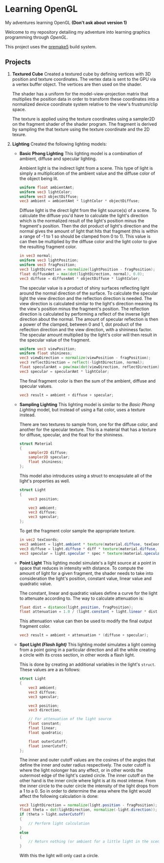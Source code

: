 # Learning OpenGL

My adventures learning OpenGL **(Don't ask about version 1)**

Welcome to my repository detailing my adventure into learning graphics programming through _OpenGL_.

This project uses the [premake5](https://premake.github.io) build system.

## Projects

1. **Textured Cube** Created a textured cube by defining vertices with 3D position and texture coordinates.
    The vertex data is sent to the GPU via a vertex buffer object. The vertices are then used on the shader.

    The shader has a uniform for the model-view-projection matrix that multiplies the position data
    in order to transform these coordinates into a normalized device coordinate system relative to the view's frustrum/clip space.

    The texture is applied using the texture coordinates using a sampler2D on the fragment shader of the shader program.
    The fragment is derived by sampling the that texture using the texture coordinate and the 2D texure.

2. **Lighting** Created the following lighting models:
    - **Basic Phong Lighting** This lighting model is a combination of ambient, diffuse and specular lighting.

        Ambient light is the indirect light from a scene. This type of light is simply a multiplication of the ambient value
        and the diffuse color of the object being lit.

        ```glsl
        uniform float ambientAmt;
        uniform vec3 lightColor;
        uniform vec3 objectDiffuse;
        vec3 ambient = ambientAmt * lightColor * objectDiffuse;
        ```

        Diffuse light is the direct light from the light source(s) of a scene. To calculate the diffuse you'd have to
        calculate the light's direction which is the normalized result of the light's position minus the fragment's position.
        Then the dot product of light's direction and the normal gives the amount of light that hits that fragment
        (this is within a range of -1 to 1 so should be clamped from 0 to 1). This value is can then be multiplied by the diffuse color
        and the light color to give the resulting fragment color.

        ```glsl
        in vec3 normal;
        uniform vec3 lightPosition;
        uniform vec3 fragPosition;
        vec3 lightDirection = normalize(lightPosition - fragPosition);
        float diffuseAmt = max(dot(lightDirection, normal), 0.0);
        vec3 diffuse = diffuseAmt * objectDiffuse * lightColor;
        ```

        The specular value is a product of shiny surfaces reflecting light around the normal direction of the surface.
        To calculate the specular light the view direction and the reflection direction is needed. The view direction is calculated similar
        to the light's direction meaning its the view's position minus the fragment's position. The reflection direction is calculated by
        performing a reflect of the inverse light direction about the normal. The amount of specular reflection is then a power of the
        clamped, between 0 and 1, dot product of the reflection direction and the view direction, with a shininess factor.
        The specular amount multiplied by the light's color will then result in the specular value of the fragment.

        ```glsl
        uniform vec3 viewPosition;
        uniform float shininess;
        vec3 viewDirection = normalize(viewPosition - fragPosition);
        vec3 reflectDirection = reflect(-lightDirection, normal);
        float specularAmt = pow(max(dot(viewDirection, reflectDirection), 0.0), shininess);
        vec3 specular = specularAmt * lightColor;
        ```

        The final fragment color is then the sum of the ambient, diffuse and specular values.

        ```glsl
        vec3 result = ambient + diffuse + specular;
        ```

    - **Sampling Lighting** This lighting model is similar to the _Basic Phong Lighting_ model, but instead of using a flat color,
        uses a texture instead.

        There are two textures to sample from, one for the diffuse color, and another for the specular texture.
        This is a material that has a texture for diffuse, specular, and the float for the shininess.

        ```glsl
        struct Material
        {
            sampler2D diffuse;
            sampler2D specular;
            float shininess;
        };
        ```

        This model also introduces using a struct to encapsulate all of the light's properties as well.

        ```glsl
        struct Light
        {
            vec3 position;

            vec3 ambient;
            vec3 diffuse;
            vec3 specular;
        };
        ```

        To get the fragment color sample the appropriate texture.

        ```glsl
        in vec2 texCoords;
        vec3 ambient = light.ambient * texture(material.diffuse, texCoords).rgb;
        vec3 diffuse = light.diffuse * diff * texture(material.diffuse, texCoords).rgb;
        vec3 specular = light.specular * spec * texture(material.specular, texCoords).rgb;
        ```

    - **Point Light** This lighting model simulate's a light source at a point in space that reduces in intensity with distance.
    To compute the amount of light for a given fragment, the shader needs to take into consideration the light's
    position, constant value, linear value and quadratic value.

        The constant, linear and quadratic values define a curve for the light to attenuate according to. The way to calculate attenuation is:

        ```glsl
        float dist = distance(light.position, fragPosition);
        float attenuation = 1.0 / (light.constant + light.linear * dist + light.quadratic * (dist * dist));
        ```

        This attenuation value can then be used to modify the final output fragment color.

        ```glsl
        vec3 result = ambient + attenuation * (diffuse + specular);
        ```

    - **Spot Light _(Flash light)_** This lighting model simulates a light coming from a point going in a particular direction and all the while creating a circle with its cross section, in other words a flash light.

        This is done by creating an additional variables in the light's `struct`. These values are a as follows:

        ```glsl
        struct Light
        {
            vec3 ambient;
            vec3 diffuse;
            vec3 specular;

            vec3 position;
            vec3 direction;

            // For attenuation of the light source
            float constant;
            float linear;
            float quadratic;

            float outerCutoff;
            float innerCutoff;
        };
        ```

        The inner and outer cutoff values are the cosines of the angles that define the inner and outer radius respectively.
        The outer cutoff is where the light nolonger has any effect, or in other words the outermost edge of the light's casted circle.
        The inner cutoff on the other hand is the inner circle where light is at its most intense. From the inner circle to the outer circle
        the intensity of the light drops from a 1 to a 0. So in order to determine the area where the light would affect the following calculation is done:

        ```glsl
        vec3 lightDirection = normalize(light.position - fragPosition);
        float theta = dot(lightDirection, normalize(-light.direction));
        if (theta > light.outerCutoff)
        {
            // Perform light calculation
        }
        else
        {
            // Return nothing (or ambient for a little light in the scene)
        }
        ```

        With this the light will only cast a circle.
